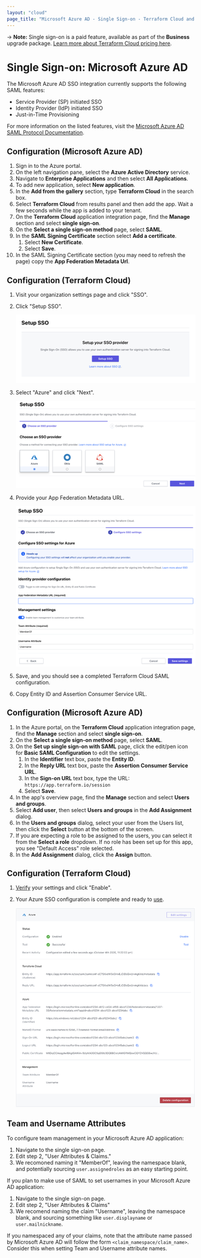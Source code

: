 ```yaml
---
layout: "cloud"
page_title: "Microsoft Azure AD - Single Sign-on - Terraform Cloud and Terraform Enterprise"
---
```


-> **Note:** Single sign-on is a paid feature, available as part of the **Business** upgrade package. [Learn more about Terraform Cloud pricing here](https://www.hashicorp.com/products/terraform/pricing).

# Single Sign-on: Microsoft Azure AD

The Microsoft Azure AD SSO integration currently supports the following SAML features:

- Service Provider (SP) initiated SSO
- Identity Provider (IdP) initiated SSO
- Just-in-Time Provisioning

For more information on the listed features, visit the [Microsoft Azure AD SAML Protocol Documentation](https://docs.microsoft.com/en-us/azure/active-directory/develop/single-sign-on-saml-protocol).

## Configuration (Microsoft Azure AD)

1. Sign in to the Azure portal.
2. On the left navigation pane, select the **Azure Active Directory** service.
3. Navigate to **Enterprise Applications** and then select **All Applications**.
4. To add new application, select **New application**.
5. In the **Add from the gallery** section, type **Terraform Cloud** in the search box.
6. Select **Terraform Cloud** from results panel and then add the app. Wait a few seconds while the app is added to your tenant.
7. On the **Terraform Cloud** application integration page, find the **Manage** section and select **single sign-on**.
8. On the **Select a single sign-on method** page, select **SAML**.
9. In the **SAML Signing Certificate** section select **Add a certificate**.
    1. Select **New Certificate**.
    1. Select **Save**.
10. In the SAML Signing Certificate section (you may need to refresh the page) copy the **App Federation Metadata Url**.

## Configuration (Terraform Cloud)

1. Visit your organization settings page and click "SSO".

2. Click "Setup SSO".

    ![sso-setup](../images/sso/setup.png)

3. Select "Azure" and click "Next".

    ![sso-wizard-choose-provider-azure](../images/sso/wizard-choose-provider-azure.png)

4. Provide your App Federation Metadata URL.

    ![sso-wizard-configure-settings-azure](../images/sso/wizard-configure-settings-azure.png)

5. Save, and you should see a completed Terraform Cloud SAML configuration.

6. Copy Entity ID and Assertion Consumer Service URL.

## Configuration (Microsoft Azure AD)

1. In the Azure portal, on the **Terraform Cloud** application integration page, find the **Manage** section and select **single sign-on**.
2. On the **Select a single sign-on method** page, select **SAML**.
3. On the **Set up single sign-on with SAML** page, click the edit/pen icon for **Basic SAML Configuration** to edit the settings.
    1. In the **Identifier** text box, paste the **Entity ID**.
    2. In the **Reply URL** text box, paste the **Assertion Consumer Service URL**.
    3. In the **Sign-on URL** text box, type the URL: `https://app.terraform.io/session`
    4. Select **Save**.
4. In the app's overview page, find the **Manage** section and select **Users and groups**.
5. Select **Add user**, then select **Users and groups** in the **Add Assignment** dialog.
6. In the **Users and groups** dialog, select your user from the Users list, then click the **Select** button at the bottom of the screen.
7. If you are expecting a role to be assigned to the users, you can select it from the **Select a role** dropdown. If no role has been set up for this app, you see "Default Access" role selected.
8. In the **Add Assignment** dialog, click the **Assign** button.

## Configuration (Terraform Cloud)

1. [Verify](./testing.html) your settings and click "Enable".

2. Your Azure SSO configuration is complete and ready to [use](../single-sign-on.html#signing-in-with-sso).

    ![sso-settings](../images/sso/settings-azure.png)

## Team and Username Attributes

To configure team management in your Microsoft Azure AD application:
1. Navigate to the single sign-on page.
1. Edit step 2, "User Attributes & Claims."
1. We recomoned naming it "MemberOf", leaving the namespace blank, and potentially sourcing `user.assignedroles` as an easy starting point.

If you plan to make use of SAML to set usernames in your Microsoft Azure AD application:
1. Navigate to the single sign-on page.
1. Edit step 2, "User Attributes & Claims"
1. We recomend naming the claim "Username", leaving the namespace blank, and sourcing something like `user.displayname` or `user.mailnickname`.


If you namespaced any of your claims, note that the attribute name passed by Microsoft Azure AD will follow the form `<claim_namespace/claim_name>`. Consider this when setting Team and Username attribute names.
